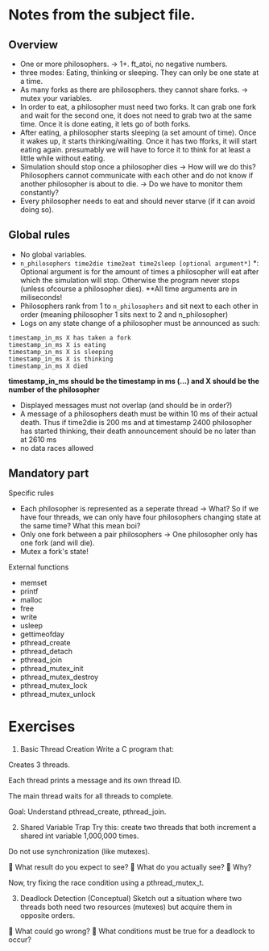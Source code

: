 # Notes from the subject file.
## Overview
- One or more philosophers. -> 1+. ft_atoi, no negative numbers.
- three modes: Eating, thinking or sleeping. They can only be one state at a time.
- As many forks as there are philosophers. they cannot share forks. -> mutex your variables.
- In order to eat, a philosopher must need two forks. It can grab one fork and wait for the second one, it does not need to grab two at the same time. Once it is done eating, it lets go of both forks.
- After eating, a philosopher starts sleeping (a set amount of time). Once it wakes up, it starts thinking/waiting. Once it has two fforks, it will start eating again. presumably we will have to force it to think for at least a little while without eating.
- Simulation should stop once a philosopher dies -> How will we do this? Philosophers cannot communicate with each other and do not know if another philosopher is about to die. -> Do we have to monitor them constantly?
- Every philosopher needs to eat and should never starve (if it can avoid doing so).
## Global rules
- No global variables.
- `n_philosophers time2die time2eat time2sleep [optional argument*]`
    *: Optional argument is for the amount of times a philosopher will eat after which the simulation will stop. Otherwise the program never stops (unless ofcourse a philosopher dies).
    **All time arguments are in miliseconds!
- Philosophers rank from 1 to `n_philosophers` and sit next to each other in order (meaning philosopher 1 sits next to 2 and n_philosopher)
- Logs on any state change of a philosopher must be announced as such:
```
timestamp_in_ms X has taken a fork
timestamp_in_ms X is eating
timestamp_in_ms X is sleeping
timestamp_in_ms X is thinking
timestamp_in_ms X died
```
**timestamp_in_ms should be the timestamp in ms (...) and X should be the number of the philosopher**

- Displayed messages must not overlap (and should be in order?)
- A message of a philosophers death must be within 10 ms of their actual death.
    Thus if time2die is 200 ms and at timestamp 2400 philosopher has started thinking, their death announcement should be no later than at 2610 ms
- no data races allowed
## Mandatory part
Specific rules

- Each philosopher is represented as a seperate thread -> What? So if we have four threads, we can only have four philosophers changing state at the same time? What this mean boi?
- Only one fork between a pair philosophers -> One philosopher only has one fork (and will die). 
- Mutex a fork's state!

External functions

- memset
- printf
- malloc
- free
- write
- usleep
- gettimeofday
- pthread_create
- pthread_detach
- pthread_join
- pthread_mutex_init
- pthread_mutex_destroy
- pthread_mutex_lock
- pthread_mutex_unlock

# Exercises

1. Basic Thread Creation
Write a C program that:

Creates 3 threads.

Each thread prints a message and its own thread ID.

The main thread waits for all threads to complete.

Goal: Understand pthread_create, pthread_join.

2. Shared Variable Trap
Try this: create two threads that both increment a shared int variable 1,000,000 times.

Do not use synchronization (like mutexes).

💭 What result do you expect to see?
💭 What do you actually see?
💭 Why?

Now, try fixing the race condition using a pthread_mutex_t.

3. Deadlock Detection (Conceptual)
Sketch out a situation where two threads both need two resources (mutexes) but acquire them in opposite orders.

💭 What could go wrong?
💭 What conditions must be true for a deadlock to occur?

